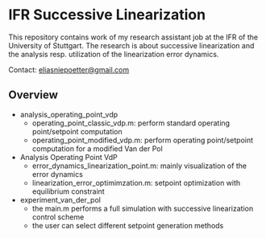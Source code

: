 # IFR Successive Linearization
This repository contains work of my research assistant job at the IFR of the University of Stuttgart. The research is about successive linearization and the analysis resp. utilization
of the linearization error dynamics.

Contact: eliasniepoetter@gmail.com

## Overview
- analysis_operating_point_vdp
    - operating_point_classic_vdp.m: perform standard operating point/setpoint computation
    - operating_point_modified_vdp.m: perform operating point/setpoint computation for a modified Van der Pol
- Analysis Operating Point VdP
    - error_dynamics_linearization_point.m: mainly visualization of the error dynamics
    - linearization_error_optimimzation.m: setpoint optimization with equilibrium constraint
- experiment_van_der_pol
    - the main.m performs a full simulation with successive linearization control scheme
    - the user can select different setpoint generation methods

